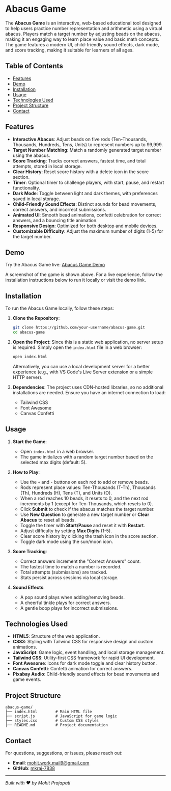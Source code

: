 # Abacus Game


The **Abacus Game** is an interactive, web-based educational tool designed to help users practice number representation and arithmetic using a virtual abacus. Players match a target number by adjusting beads on the abacus, making it an engaging way to learn place value and basic math concepts. The game features a modern UI, child-friendly sound effects, dark mode, and score tracking, making it suitable for learners of all ages.

## Table of Contents

- [Features](#features)
- [Demo](#demo)
- [Installation](#installation)
- [Usage](#usage)
- [Technologies Used](#technologies-used)
- [Project Structure](#project-structure)
- [Contact](#contact)

## Features

- **Interactive Abacus**: Adjust beads on five rods (Ten-Thousands, Thousands, Hundreds, Tens, Units) to represent numbers up to 99,999.
- **Target Number Matching**: Match a randomly generated target number using the abacus.
- **Score Tracking**: Tracks correct answers, fastest time, and total attempts, stored in local storage.
- **Clear History**: Reset score history with a delete icon in the score section.
- **Timer**: Optional timer to challenge players, with start, pause, and restart functionality.
- **Dark Mode**: Toggle between light and dark themes, with preferences saved in local storage.
- **Child-Friendly Sound Effects**: Distinct sounds for bead movements, correct answers, and incorrect submissions.
- **Animated UI**: Smooth bead animations, confetti celebration for correct answers, and a bouncing title animation.
- **Responsive Design**: Optimized for both desktop and mobile devices.
- **Customizable Difficulty**: Adjust the maximum number of digits (1-5) for the target number.

## Demo

Try the Abacus Game live: [Abacus Game Demo](https://abacus-game.vercel.app/)

A screenshot of the game is shown above. For a live experience, follow the installation instructions below to run it locally or visit the demo link.

## Installation

To run the Abacus Game locally, follow these steps:

1. **Clone the Repository**:
   ```bash
   git clone https://github.com/your-username/abacus-game.git
   cd abacus-game
   ```

2. **Open the Project**:
   Since this is a static web application, no server setup is required. Simply open the `index.html` file in a web browser:
   ```bash
   open index.html
   ```
   Alternatively, you can use a local development server for a better experience (e.g., with VS Code's Live Server extension or a simple HTTP server).

3. **Dependencies**:
   The project uses CDN-hosted libraries, so no additional installations are needed. Ensure you have an internet connection to load:
   - Tailwind CSS
   - Font Awesome
   - Canvas Confetti

## Usage

1. **Start the Game**:
   - Open `index.html` in a web browser.
   - The game initializes with a random target number based on the selected max digits (default: 5).

2. **How to Play**:
   - Use the `+` and `-` buttons on each rod to add or remove beads.
   - Rods represent place values: Ten-Thousands (T-Th), Thousands (Th), Hundreds (H), Tens (T), and Units (O).
   - When a rod reaches 10 beads, it resets to 0, and the next rod increments by 1 (except for Ten-Thousands, which resets to 0).
   - Click **Submit** to check if the abacus matches the target number.
   - Use **New Question** to generate a new target number or **Clear Abacus** to reset all beads.
   - Toggle the timer with **Start/Pause** and reset it with **Restart**.
   - Adjust difficulty by setting **Max Digits** (1-5).
   - Clear score history by clicking the trash icon in the score section.
   - Toggle dark mode using the sun/moon icon.

3. **Score Tracking**:
   - Correct answers increment the "Correct Answers" count.
   - The fastest time to match a number is recorded.
   - Total attempts (submissions) are tracked.
   - Stats persist across sessions via local storage.

4. **Sound Effects**:
   - A pop sound plays when adding/removing beads.
   - A cheerful tinkle plays for correct answers.
   - A gentle boop plays for incorrect submissions.

## Technologies Used

- **HTML5**: Structure of the web application.
- **CSS3**: Styling with Tailwind CSS for responsive design and custom animations.
- **JavaScript**: Game logic, event handling, and local storage management.
- **Tailwind CSS**: Utility-first CSS framework for rapid UI development.
- **Font Awesome**: Icons for dark mode toggle and clear history button.
- **Canvas Confetti**: Confetti animation for correct answers.
- **Pixabay Audio**: Child-friendly sound effects for bead movements and game events.

## Project Structure

```
abacus-game/
├── index.html        # Main HTML file
├── script.js         # JavaScript for game logic
├── styles.css        # Custom CSS styles
├── README.md         # Project documentation

```


## Contact

For questions, suggestions, or issues, please reach out:

- **Email**: mohit.work.mail9@gmail.com
- **GitHub**: [mkraj-7838](https://github.com/mkraj-7838)

---

*Built with ❤️ by Mohit Prajapati*
